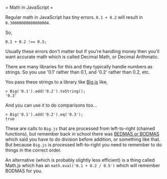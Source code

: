 = Math in JavaScript =

Regular math in JavaScript has tiny errors. `0.1 + 0.2` will result in `0.30000000000000004`.

So,

    0.1 + 0.2 !== 0.3;

Usually these errors don't matter but if you're handling money then you'll want accurate math which is called Decimal Math, or Decimal Arithmatic.

There are many libraries for this and they typically handle numbers as strings. So you use '0.1' rather than 0.1, and '0.2' rather than 0.2, etc.

You pass these strings to a library like [Big.js](https://github.com/MikeMcl/big.js/) like,
 
    > Big('0.1').add('0.2').toString();
    '0.3'

And you can use it to do comparisons too...

    > Big('0.1').add('0.2').eq('0.3');
    true

These are calls to `Big.js` that are processed from left-to-right (chained functions), but remember back in school there was [BEDMAS or BODMAS](https://en.wikipedia.org/wiki/Order_of_operations) which said you have to do division before addition, or something like that. But because `Big.js` is processed left-to-right you need to remember to do things in the correct order.

An alternative (which is probably slightly less efficient) is a thing called Math.js which has an `math.eval('0.1 + 0.2 / 0.5')` which will remember BODMAS for you.
